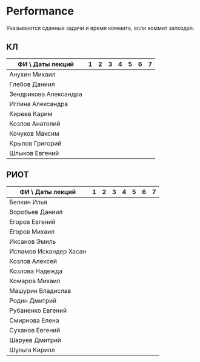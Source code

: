 # Performance

Указываются сданные задачи и время коммита, если коммит запоздал.

## КЛ

| ФИ \ Даты лекций     | 1 | 2 | 3 | 4 | 5 | 6 | 7 |
|----------------------|---|---|---|---|---|---|---|
| Анухин Михаил        |   |   |   |   |   |   |   |
| Глебов Даниил        |   |   |   |   |   |   |   |
| Зендрикова Александра|   |   |   |   |   |   |   |
| Иглина Александра    |   |   |   |   |   |   |   |
| Киреев Карим         |   |   |   |   |   |   |   |
| Козлов Анатолий      |   |   |   |   |   |   |   |
| Кочуков Максим       |   |   |   |   |   |   |   |
| Крылов Григорий      |   |   |   |   |   |   |   |
| Шлыков Евгений       |   |   |   |   |   |   |   |

## РИОТ

| ФИ \ Даты лекций     | 1 | 2 | 3 | 4 | 5 | 6 | 7 |
|----------------------|---|---|---|---|---|---|---|
| Белкин Илья          |   |   |   |   |   |   |   |
| Воробьев Даниил      |   |   |   |   |   |   |   |
| Егоров Евгений       |   |   |   |   |   |   |   |
| Егоров Михаил        |   |   |   |   |   |   |   |
| Иксанов Эмиль        |   |   |   |   |   |   |   |
| Исламов Искандер Хасан|  |   |   |   |   |   |   |
| Козлов Алексей       |   |   |   |   |   |   |   |
| Козлова Надежда      |   |   |   |   |   |   |   |
| Комаров Михаил       |   |   |   |   |   |   |   |
| Машурин Владислав    |   |   |   |   |   |   |   |
| Родин Дмитрий        |   |   |   |   |   |   |   |
| Рубаненко Евгений    |   |   |   |   |   |   |   |
| Смирнова Елена       |   |   |   |   |   |   |   |
| Суханов Евгений      |   |   |   |   |   |   |   |
| Шаруев Дмитрий       |   |   |   |   |   |   |   |
| Шульга Кирилл        |   |   |   |   |   |   |   |

